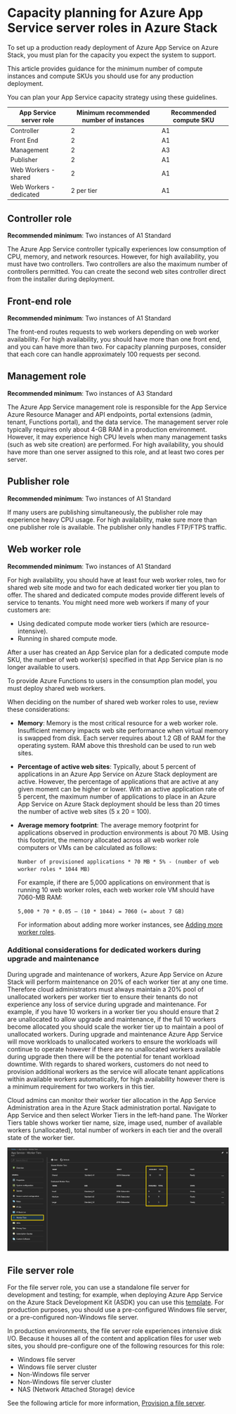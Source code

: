 # Capacity planning for Azure App Service server roles in Azure Stack

To set up a production ready deployment of Azure App Service on Azure Stack, you must plan for the capacity you expect the system to support.  

This article provides guidance for the minimum number of compute instances and compute SKUs you should use for any production deployment.

You can plan your App Service capacity strategy using these guidelines.

| App Service server role | Minimum recommended number of instances | Recommended compute SKU|
| --- | --- | --- |
| Controller | 2 | A1 |
| Front End | 2 | A1 |
| Management | 2 | A3 |
| Publisher | 2 | A1 |
| Web Workers - shared | 2 | A1 |
| Web Workers - dedicated | 2 per tier | A1 |

## Controller role

**Recommended minimum**: Two instances of A1 Standard

The Azure App Service controller typically experiences low consumption of CPU, memory, and network resources. However, for high availability, you must have two controllers. Two controllers are also the maximum number of controllers permitted. You can create the second web sites controller direct from the installer during deployment.

## Front-end role

**Recommended minimum**: Two instances of A1 Standard

The front-end routes requests to web workers depending on web worker availability. For high availability, you should have more than one front end, and you can have more than two. For capacity planning purposes, consider that each core can handle approximately 100 requests per second.

## Management role

**Recommended minimum**: Two instances of A3 Standard

The Azure App Service management role is responsible for the App Service Azure Resource Manager and API endpoints, portal extensions (admin, tenant, Functions portal), and the data service. The management server role typically requires only about 4-GB RAM in a production environment. However, it may experience high CPU levels when many management tasks (such as web site creation) are performed. For high availability, you should have more than one server assigned to this role, and at least two cores per server.

## Publisher role

**Recommended minimum**: Two instances of A1 Standard

If many users are publishing simultaneously, the publisher role may experience heavy CPU usage. For high availability, make sure more than one publisher role is available. The publisher only handles FTP/FTPS traffic.

## Web worker role

**Recommended minimum**: Two instances of A1 Standard

For high availability, you should have at least four web worker roles, two for shared web site mode and two for each dedicated worker tier you plan to offer. The shared and dedicated compute modes provide different levels of service to tenants. You might need more web workers if many of your customers are:

- Using dedicated compute mode worker tiers (which are resource-intensive).
- Running in shared compute mode.

After a user has created an App Service plan for a dedicated compute mode SKU, the number of web worker(s) specified in that App Service plan is no longer available to users.

To provide Azure Functions to users in the consumption plan model, you must deploy shared web workers.

When deciding on the number of shared web worker roles to use, review these considerations:

- **Memory**: Memory is the most critical resource for a web worker role. Insufficient memory impacts web site performance when virtual memory is swapped from disk. Each server requires about 1.2 GB of RAM for the operating system. RAM above this threshold can be used to run web sites.
- **Percentage of active web sites**: Typically, about 5 percent of applications in an Azure App Service on Azure Stack deployment are active. However, the percentage of applications that are active at any given moment can be higher or lower. With an active application rate of 5 percent, the maximum number of applications to place in an Azure App Service on Azure Stack deployment should be less than 20 times the number of active web sites (5 x 20 = 100).
- **Average memory footprint**: The average memory footprint for applications observed in production environments is about 70 MB. Using this footprint, the memory allocated across all web worker role computers or VMs can be calculated as follows:

   `Number of provisioned applications * 70 MB * 5% - (number of web worker roles * 1044 MB)`

   For example, if there are 5,000 applications on environment that is running 10 web worker roles, each web worker role VM should have 7060-MB RAM:

   `5,000 * 70 * 0.05 – (10 * 1044) = 7060 (= about 7 GB)`

   For information about adding more worker instances, see [Adding more worker roles](azure-stack-app-service-add-worker-roles.md).

### Additional considerations for dedicated workers during upgrade and maintenance

During upgrade and maintenance of workers, Azure App Service on Azure Stack will perform maintenance on 20% of each worker tier at any one time.  Therefore cloud administrators must always maintain a 20% pool of unallocated workers per worker tier to ensure their tenants do not experience any loss of service during upgrade and maintenance.  For example, if you have 10 workers in a worker tier you should ensure that 2 are unallocated to allow upgrade and maintenance, if the full 10 workers become allocated you should scale the worker tier up to maintain a pool of unallocated workers. During upgrade and maintenance Azure App Service will move workloads to unallocated workers to ensure the workloads will continue to operate however if there are no unallocated workers available during upgrade then there will be the potential for tenant workload downtime.  With regards to shared workers, customers do not need to provision additional workers as the service will allocate tenant applications within available workers automatically, for high availability however there is a minimum requirement for two workers in this tier.

Cloud admins can monitor their worker tier allocation in the App Service Administration area in the Azure Stack administration portal.  Navigate to App Service and then select Worker Tiers in the left-hand pane.  The Worker Tiers table shows worker tier name, size, image used, number of available workers (unallocated), total number of workers in each tier and the overall state of the worker tier.

![App Service Administration - Worker Tiers](media/worker-tier-allocation.png)

## File server role

For the file server role, you can use a standalone file server for development and testing; for example, when deploying Azure App Service on the Azure Stack Development Kit (ASDK) you can use this [template](https://aka.ms/appsvconmasdkfstemplate).  For production purposes, you should use a pre-configured Windows file server, or a pre-configured non-Windows file server.

In production environments, the file server role experiences intensive disk I/O. Because it houses all of the content and application files for user web sites, you should pre-configure one of the following resources for this role:

- Windows file server
- Windows file server cluster
- Non-Windows file server
- Non-Windows file server cluster
- NAS (Network Attached Storage) device

See the following article for more information, [Provision a file server](https://docs.microsoft.com/en-us/azure/azure-stack/azure-stack-app-service-before-you-get-started#prepare-the-file-server).